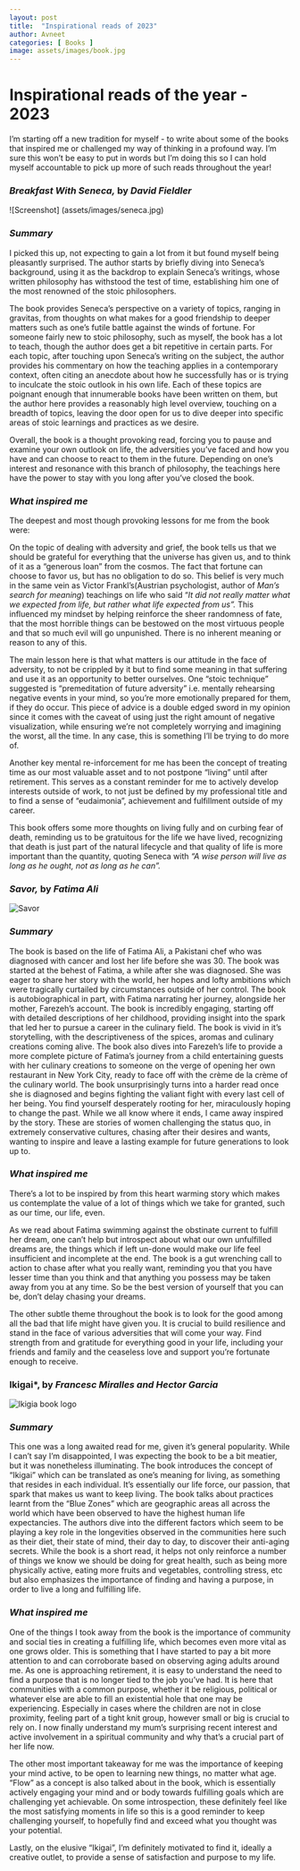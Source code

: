 ```yaml
---
layout: post
title:  "Inspirational reads of 2023"
author: Avneet
categories: [ Books ]
image: assets/images/book.jpg
---
```


# Inspirational reads of the year - 2023

I’m starting off a new tradition for myself - to write about some of the books that inspired me or challenged my way of thinking in a profound way. I’m sure this won’t be easy to put in words but I’m doing this so I can hold myself accountable to pick up more of such reads throughout the year!

### *Breakfast With Seneca,* by *David Fieldler*

![Screenshot] (assets/images/seneca.jpg)

### *Summary*

I picked this up, not expecting to gain a lot from it but found myself being pleasantly surprised. The author starts by briefly diving into Seneca’s background, using it as the backdrop to explain Seneca’s writings, whose written philosophy has withstood the test of time, establishing him one of the most renowned of the stoic philosophers. 

The book provides Seneca’s perspective on a variety of topics, ranging in gravitas, from thoughts on what makes for a good friendship to deeper matters such as one’s futile battle against the winds of fortune. For someone fairly new to stoic philosophy, such as myself, the book has a lot to teach, though the author does get a bit repetitive in certain parts. For each topic, after touching upon Seneca’s writing on the subject, the author provides his commentary on how the teaching applies in a contemporary context, often citing an anecdote about how he successfully has or is trying to inculcate the stoic outlook in his own life. Each of these topics are poignant enough that innumerable books have been written on them, but the author here provides a reasonably high level overview, touching on a breadth of topics, leaving the door open for us to dive deeper into specific areas of stoic learnings and practices as we desire.

Overall, the book is a thought provoking read, forcing you to pause and examine your own outlook on life, the adversities you’ve faced and how you have and can choose to react to them in the future.  Depending on one’s interest and resonance with this branch of philosophy, the teachings here have the power to stay with you long after you’ve closed the book.

### *What inspired me*

The deepest and most though provoking lessons for me from the book were:

On the topic of dealing with adversity and grief, the book tells us that we should be grateful for everything that the universe has given us, and to think of it as a “generous loan” from the cosmos. The fact that fortune can choose to favor us, but has no obligation to do so. This belief is very much in the same vein as Victor Frankl’s(Austrian psychologist, author of *Man’s search for meaning*) teachings on life who said “*It did not really matter what we expected from life, but rather what life expected from us”.* This influenced my mindset by helping reinforce the sheer randomness of fate, that the most horrible things can be bestowed on the most virtuous people and that so much evil will go unpunished. There is no inherent meaning or reason to any of this. 

The main lesson here is that what matters is our attitude in the face of adversity, to not be crippled by it but to find some meaning in that suffering and use it as an opportunity to better ourselves. One “stoic technique” suggested is “premeditation of future adversity” i.e. mentally rehearsing negative events in your mind, so you’re more emotionally prepared for them, if they do occur. This piece of advice is a double edged sword in my opinion since it comes with the caveat of using just the right amount of negative visualization, while ensuring we’re not completely worrying and imagining the worst, all the time. In any case, this is something I’ll be trying to do more of. 

Another key mental re-inforcement for me has been the concept of treating time as our most valuable asset and to not postpone “living” until after retirement. This serves as a constant reminder for me to actively develop interests outside of work, to not just be defined by my professional title and to find a sense of “eudaimonia”, achievement and fulfillment outside of my career.

This book offers some more thoughts on living fully and on curbing fear of death, reminding us to be gratuitous for the life we have lived, recognizing that death is just part of the natural lifecycle and that quality of life is more important than the quantity, quoting Seneca with *“A wise person will live as long as he ought, not as long as he can”.*

### *Savor,* by *Fatima Ali*

![Savor](./assets/images/savor.jpg)

### *Summary*

The book is based on the life of Fatima Ali, a Pakistani chef who was diagnosed with cancer and lost her life before she was 30. The book was started at the behest of Fatima, a while after she was diagnosed. She was eager to share her story with the world, her hopes and lofty ambitions which were tragically curtailed by circumstances outside of her control. The book is autobiographical in part, with Fatima narrating her journey, alongside her mother, Farezeh’s account. The book is incredibly engaging, starting off with detailed descriptions of her childhood, providing insight into the spark that led her to pursue a career in the culinary field. The book is vivid in it’s storytelling, with the descriptiveness of the spices, aromas and culinary creations coming alive. The book also dives into Farezeh’s life to provide a more complete picture of Fatima’s journey from a child entertaining guests with her culinary creations to someone on the verge of opening her own restaurant in New York City, ready to face off with the crème de la crème of the culinary world. The book unsurprisingly turns into a harder read once she is diagnosed and begins fighting the valiant fight with every last cell of her being. You find yourself desperately rooting for her, miraculously hoping to change the past. While we all know where it ends, I came away inspired by the story. These are stories of women challenging the status quo, in extremely conservative cultures, chasing after their desires and wants, wanting to inspire and leave a lasting example for future generations to look up to. 

### *What inspired me*

There’s a lot to be inspired by from this heart warming story which makes us contemplate the value of a lot of things which we take for granted, such as our time, our life, even.

As we read about Fatima swimming against the obstinate current to fulfill her dream, one can’t help but introspect about what our own unfulfilled dreams are, the things which if left un-done would make our life feel insufficient and incomplete at the end. The book is a gut wrenching call to action to chase after what you really want, reminding you that you have lesser time than you think and that anything you possess may be taken away from you at any time. So be the best version of yourself that you can be, don’t delay chasing your dreams.

The other subtle theme throughout the book is to look for the good among all the bad that life might have given you. It is crucial to build resilience and stand in the face of various adversities that will come your way. Find strength from and gratitude for everything good in your life, including your friends and family and the ceaseless love and support you’re fortunate enough to receive.

### Ikigai*, by *Francesc Miralles and Hector Garcia*

![Ikigia book logo](./assets/images/ikigai.jpg "Ikigai")

### *Summary*

This one was a long awaited read for me, given it’s general popularity. While I can’t say I’m disappointed, I was expecting the book to be a bit meatier, but it was nonetheless illuminating. The book introduces the concept of “Ikigai” which can be translated as one’s meaning for living, as something that resides in each individual. It’s essentially our life force, our passion, that spark that makes us want to keep living. The book talks about practices learnt from the “Blue Zones” which are geographic areas all across the world which have been observed to have the highest human life expectancies. The authors dive into the different factors which seem to be playing a key role in the longevities observed in the communities here such as their diet, their state of mind, their day to day, to discover their anti-aging secrets. While the book is a short read, it helps not only reinforce a number of things we know we should be doing for great health, such as being more physically active, eating more fruits and vegetables, controlling stress, etc but also emphasizes the importance of finding and having a purpose, in order to live a long and fulfilling life.

### *What inspired me*

One of the things I took away from the book is the importance of community and social ties in creating a fulfilling life, which becomes even more vital as one grows older. This is something that I have started to pay a bit more attention to and can corroborate based on observing aging adults around me. As one is approaching retirement, it is easy to understand the need to find a purpose that is no longer tied to the job you’ve had. It is here that communities with a common purpose, whether it be religious, political or whatever else are able to fill an existential hole that one may be experiencing. Especially in cases where the children are not in close proximity, feeling part of a tight knit group, however small or big is crucial to rely on. I now finally understand my mum’s surprising recent interest and active involvement in a spiritual community and why that’s a crucial part of her life now.

The other most important takeaway for me was the importance of keeping your mind active, to be open to learning new things, no matter what age. “Flow” as a concept is also talked about in the book, which is essentially actively engaging your mind and or body towards fulfilling goals which are challenging yet achievable. On some introspection,  these definitely feel like the most satisfying moments in life so this is a good reminder to keep challenging yourself, to hopefully find and exceed what you thought was your potential.

Lastly, on the elusive “Ikigai”, I’m definitely motivated to find it, ideally a creative outlet, to  provide a sense of satisfaction and purpose to my life.